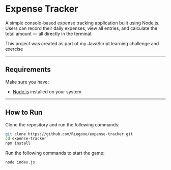 #  Expense Tracker

A simple console-based expense tracking application built using Node.js.
Users can record their daily expenses, view all entries, and calculate the total amount — all directly in the terminal.

This project was created as part of my JavaScript learning challenge and exercise

---

##  Requirements
Make sure you have:
- [Node.js](https://nodejs.org/) installed on your system

---

##  How to Run

Clone the repository and run the following commands:

```bash
git clone https://github.com/Riegooo/expense-tracker.git
cd expense-tracker
npm install
```

Run the following commands to start the game:
```bash
node index.js
```
